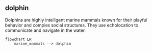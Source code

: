 ## dolphin
Dolphins are highly intelligent marine mammals known for their playful behavior and complex social structures. They use echolocation to communicate and navigate in the water.


```mermaid
flowchart LR
    marine_mammals --> dolphin

```
